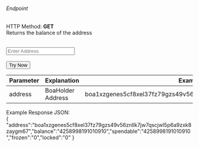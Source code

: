 <h6>Endpoint</h6>

<p id="endpoint"></p>

HTTP Method: **GET**
<br/>
Returns the balance of the address

<br/>
<input class="md-input" placeholder="Enter Address" id="address" width="100"></input><br/><br/>
<button class="md-button" onclick="tryNow()">Try Now</button>
<script>
   document.getElementById("endpoint").innerHTML =`https://dev-stoa-boascan.bosagora.com/wallet/balance/${document.getElementById("address").value || "boa1xzgenes5cf8xel37fz79gzs49v56znllk7jw7qscjwl5p6a9zxk8zaygm67"}`
    function tryNow(){
        document.getElementById("showResult").innerHTML =""
        document.getElementById("endpoint").innerHTML =""
        fetch(`https://dev-stoa-boascan.bosagora.com/wallet/balance/${document.getElementById("address").value || "boa1xzgenes5cf8xel37fz79gzs49v56znllk7jw7qscjwl5p6a9zxk8zaygm67"}`).then((res) => {
            res.json().then((res) => {
                document.getElementById("showResult").innerHTML = JSON.stringify(res)
                document.getElementById("endpoint").innerHTML =`https://dev-stoa-boascan.bosagora.com/wallet/balance/${document.getElementById("address").value || "boa1xzgenes5cf8xel37fz79gzs49v56znllk7jw7qscjwl5p6a9zxk8zaygm67"}`
                })
        }).catch((err) => {
            console.log(err)
        })
    }
</script>
<p id="showResult"></p>

| Parameter | Explanation  | Example                              |
| --------- | ------------ | ------------------------------------ |
| address   | BoaHolder Address | boa1xzgenes5cf8xel37fz79gzs49v56znllk7jw7qscjwl5p6a9zxk8zaygm67 |

Example Response JSON:<br/>
{
    "address":"boa1xzgenes5cf8xel37fz79gzs49v56znllk7jw7qscjwl5p6a9zxk8zaygm67","balance":"4258998191010910","spendable":"4258998191010910","frozen":"0","locked":"0"
}